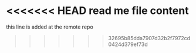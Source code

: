 <<<<<<< HEAD
 read me file content 
=======

this line is added at the remote repo
>>>>>>> 32695b85dda7907d32b2f7972cd0424d379ef73d
